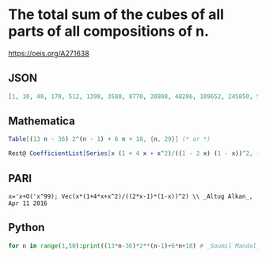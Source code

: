 # The total sum of the cubes of all parts of all compositions of n\.
https://oeis.org/A271638
## JSON
```JSON
[1, 10, 48, 170, 512, 1398, 3580, 8770, 20808, 48206, 109652, 245850, 544864, 1196134, 2605164, 5636210, 12124280, 25952382, 55312516, 117440650, 248512656, 524288150, 1103102108, 2315255970, 4848615592, 10133438638, 21139292340, 44023414970, 91536490688]
```
## Mathematica
```Mathematica
Table[(13 n - 36) 2^(n - 1) + 6 n + 18, {n, 29}] (* or *)
```
```Mathematica
Rest@ CoefficientList[Series[x (1 + 4 x + x^2)/((1 - 2 x) (1 - x))^2, {x, 0, 29}], x] (* _Michael De Vlieger_, Apr 11 2016 *)
```
## PARI
```PARI
x='x+O('x^99); Vec(x*(1+4*x+x^2)/((2*x-1)*(1-x))^2) \\ _Altug Alkan_, Apr 11 2016
```
## Python
```Python
for n in range(1,50):print((13*n-36)*2**(n-1)+6*n+18) # _Soumil Mandal_, Apr 11 2016
```
